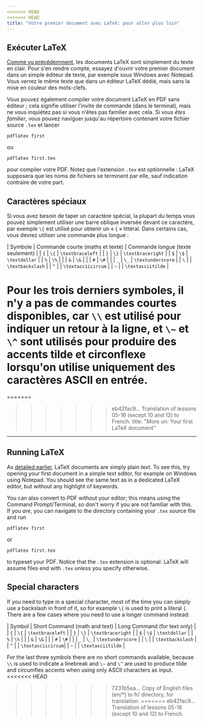 ```yaml
---
<<<<<<< HEAD
<<<<<<< HEAD
title: "Votre premier document avec LaTeX: pour aller plus loin"
---
```


## Exécuter LaTeX

[Comme vu précédemment](lesson-02), les documents LaTeX sont simplement du texte
en clair. Pour s'en rendre compte, essayez d'ouvrir votre premier document
dans un simple éditeur de texte, par exemple sous Windows avec Notepad. Vous
verrez le même texte que dans un éditeur LaTeX dédié, mais sans la mise en
couleur des mots-clefs.

Vous pouvez également compiler votre document LaTeX en PDF sans éditeur ;
cela signifie utiliser l'invite de commande (dans le terminal), mais ne vous
inquiétez pas si vous n'êtes pas familier avec cela. Si vous *êtes familier*,
vous pouvez naviguer jusqu'au répertoire contenant votre fichier source `.tex`
et lancer 

`pdflatex first`

ou

`pdflatex first.tex`

pour compiler votre PDF. Notez que l'extension `.tex` est optionnelle : LaTeX
supposera que les noms de fichiers se terminent par elle, sauf indication
contraire de votre part.


## Caractères spéciaux

Si vous avez besoin de taper un caractère spécial, la plupart du temps vous
pouvez simplement utiliser une barre oblique inversée devant ce caractère, par
exemple `\{` est utilisé pour obtenir un « { » littéral. Dans certains cas, vous
devrez utiliser une commande plus longue :

| Symbole | Commande courte (maths et texte) | Commande longue (texte seulement) |
| `{`     | `\{`            | `\textbraceleft`   |
| `}`     | `\}`            | `\textbraceright`  |
| `$`     | `\$`            | `\textdollar`      |
| `%`     | `\%`            |                    |
| `&`     | `\&`            |                    |
| `#`     | `\#`            |                    |
| `_`     | `\_`            | `\textunderscore`  |
| ``\``   |                 | `\textbackslash`   |
| `^`     |                 | `\textasciicircum` |
| `~`     |                 | `\textasciitilde`  |

Pour les trois derniers symboles, il n'y a pas de commandes courtes disponibles,
car `\\` est utilisé pour indiquer un retour à la ligne, et `\~` et `\^` sont
utilisés pour produire des accents tilde et circonflexe lorsqu'on utilise
uniquement des caractères ASCII en entrée.
=======
=======
>>>>>>> eb42fac9... Translation of lessons 05-16 (except 10 and 12) to French.
title: "More on: Your first LaTeX document"
---

## Running LaTeX

As [detailed earlier](lesson-02), LaTeX documents are simply plain text. To see
this, try opening your first document in a simple text editor, for example
on Windows using Notepad. You should see the same text as in a dedicated LaTeX
editor, but without any highlight of keywords.

You can also convert to PDF without your editor; this means using the Command
Prompt/Terminal, so don't worry if you are not familiar with this. If you
*are*, you can navigate to the directory containing your `.tex` source file and
run

`pdflatex first`

or

`pdflatex first.tex`

to typeset your PDF. Notice that the `.tex` extension is optional: LaTeX will
assume files end with `.tex` unless you specify otherwise.

## Special characters

If you need to type in a special character, most of the time you can simply
use a backslash in front of it, so for example `\{` is used to print a literal
`{`. There are a few cases where you need to use a longer command instead:

| Symbol | Short Command (math and text) | Long Command (for text only) |
| `{`    | `\{`          | `\textbraceleft`  |
| `}`    | `\}`          | `\textbraceright` |
| `$`    | `\$`          | `\textdollar`     |
| `%`    | `\%`          |                   |
| `&`    | `\&`          |                   |
| `#`    | `\#`          |                   |
| `_`    | `\_`          | `\textunderscore` |
| ``\``  |               | `\textbackslash`  |
| `^`    |               | `\textasciicircum`|
| `~`    |               | `\textasciitilde` |

For the last three symbols there are no short commands available,
because `\\` is used to indicate a linebreak and `\~` and `\^` are used
to produce tilde and circumflex accents when using only ASCII
characters as input.
<<<<<<< HEAD
>>>>>>> 7231b5ea... Copy of English files (en/*) to fr/ directory, for translation.
=======
>>>>>>> eb42fac9... Translation of lessons 05-16 (except 10 and 12) to French.
